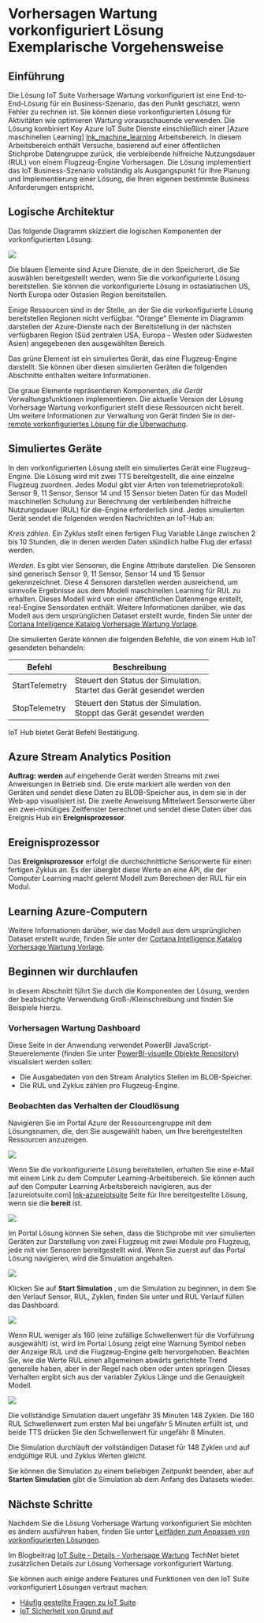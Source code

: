 <properties
 pageTitle="Vorhersagen Wartung Exemplarische Vorgehensweise | Microsoft Azure"
 description="Eine exemplarische Vorgehensweise der Azure IoT Vorhersage Wartung vorkonfiguriert Lösung."
 services=""
 suite="iot-suite"
 documentationCenter=""
 authors="aguilaaj"
 manager="timlt"
 editor=""/>

<tags
 ms.service="iot-suite"
 ms.devlang="na"
 ms.topic="get-started-article"
 ms.tgt_pltfrm="na"
 ms.workload="na"
 ms.date="08/17/2016"
 ms.author="araguila"/>

# <a name="predictive-maintenance-preconfigured-solution-walkthrough"></a>Vorhersagen Wartung vorkonfiguriert Lösung Exemplarische Vorgehensweise

## <a name="introduction"></a>Einführung

Die Lösung IoT Suite Vorhersage Wartung vorkonfiguriert ist eine End-to-End-Lösung für ein Business-Szenario, das den Punkt geschätzt, wenn Fehler zu rechnen ist. Sie können diese vorkonfigurierten Lösung für Aktivitäten wie optimieren Wartung vorausschauende verwenden. Die Lösung kombiniert Key Azure IoT Suite Dienste einschließlich einer [Azure maschinellen Learning] [ lnk_machine_learning] Arbeitsbereich. In diesem Arbeitsbereich enthält Versuche, basierend auf einer öffentlichen Stichprobe Datengruppe zurück, die verbleibende hilfreiche Nutzungsdauer (RUL) von einem Flugzeug-Engine Vorhersagen. Die Lösung implementiert das IoT Business-Szenario vollständig als Ausgangspunkt für Ihre Planung und Implementierung einer Lösung, die Ihren eigenen bestimmte Business Anforderungen entspricht.

## <a name="logical-architecture"></a>Logische Architektur

Das folgende Diagramm skizziert die logischen Komponenten der vorkonfigurierten Lösung:

![][img-architecture]

Die blauen Elemente sind Azure Dienste, die in den Speicherort, die Sie auswählen bereitgestellt werden, wenn Sie die vorkonfigurierte Lösung bereitstellen. Sie können die vorkonfigurierte Lösung in ostasiatischen US, North Europa oder Ostasien Region bereitstellen.

Einige Ressourcen sind in der Stelle, an der Sie die vorkonfigurierte Lösung bereitstellen Regionen nicht verfügbar. "Orange" Elemente im Diagramm darstellen der Azure-Dienste nach der Bereitstellung in der nächsten verfügbaren Region (Süd zentralen USA, Europa – Westen oder Südwesten Asien) angegebenen den ausgewählten Bereich.

Das grüne Element ist ein simuliertes Gerät, das eine Flugzeug-Engine darstellt. Sie können über diesen simulierten Geräten die folgenden Abschnitte enthalten weitere Informationen.

Die graue Elemente repräsentieren Komponenten, *die Gerät* Verwaltungsfunktionen implementieren. Die aktuelle Version der Lösung Vorhersage Wartung vorkonfiguriert stellt diese Ressourcen nicht bereit. Um weitere Informationen zur Verwaltung von Gerät finden Sie in der- [remote vorkonfiguriertes Lösung für die Überwachung][lnk-remote-monitoring].

## <a name="simulated-devices"></a>Simuliertes Geräte

In den vorkonfigurierten Lösung stellt ein simuliertes Gerät eine Flugzeug-Engine. Die Lösung wird mit zwei TTS bereitgestellt, die eine einzelne Flugzeug zuordnen. Jedes Modul gibt vier Arten von telemetrieprotokoll: Sensor 9, 11 Sensor, Sensor 14 und 15 Sensor bieten Daten für das Modell maschinellen Schulung zur Berechnung der verbleibenden hilfreiche Nutzungsdauer (RUL) für die-Engine erforderlich sind. Jedes simulierten Gerät sendet die folgenden werden Nachrichten an IoT-Hub an:

*Kreis zählen*. Ein Zyklus stellt einen fertigen Flug Variable Länge zwischen 2 bis 10 Stunden, die in denen werden Daten stündlich halbe Flug der erfasst werden.

*Werden*. Es gibt vier Sensoren, die Engine Attribute darstellen. Die Sensoren sind generisch Sensor 9, 11 Sensor, Sensor 14 und 15 Sensor gekennzeichnet. Diese 4 Sensoren darstellen werden ausreichend, um sinnvolle Ergebnisse aus dem Modell maschinellen Learning für RUL zu erhalten. Dieses Modell wird von einer öffentlichen Datenmenge erstellt, real-Engine Sensordaten enthält. Weitere Informationen darüber, wie das Modell aus dem ursprünglichen Dataset erstellt wurde, finden Sie unter der [Cortana Intelligence Katalog Vorhersage Wartung Vorlage][lnk-cortana-analytics].

Die simulierten Geräte können die folgenden Befehle, die von einem Hub IoT gesendeten behandeln:

| Befehl | Beschreibung |
|---------|-------------|
| StartTelemetry | Steuert den Status der Simulation.<br/>Startet das Gerät gesendet werden     |
| StopTelemetry  | Steuert den Status der Simulation.<br/>Stoppt das Gerät gesendet werden |

IoT Hub bietet Gerät Befehl Bestätigung.

## <a name="azure-stream-analytics-job"></a>Azure Stream Analytics Position

**Auftrag: werden** auf eingehende Gerät werden Streams mit zwei Anweisungen in Betrieb sind. Die erste markiert alle werden von den Geräten und sendet diese Daten zu BLOB-Speicher aus, in dem sie in der Web-app visualisiert ist. Die zweite Anweisung Mittelwert Sensorwerte über ein zwei-minütiges Zeitfenster berechnet und sendet diese Daten über das Ereignis Hub ein **Ereignisprozessor**.

## <a name="event-processor"></a>Ereignisprozessor

Das **Ereignisprozessor** erfolgt die durchschnittliche Sensorwerte für einen fertigen Zyklus an. Es der übergibt diese Werte an eine API, die der Computer Learning macht gelernt Modell zum Berechnen der RUL für ein Modul.

## <a name="azure-machine-learning"></a>Learning Azure-Computern

Weitere Informationen darüber, wie das Modell aus dem ursprünglichen Dataset erstellt wurde, finden Sie unter der [Cortana Intelligence Katalog Vorhersage Wartung Vorlage][lnk-cortana-analytics].

## <a name="lets-start-walking"></a>Beginnen wir durchlaufen

In diesem Abschnitt führt Sie durch die Komponenten der Lösung, werden der beabsichtigte Verwendung Groß-/Kleinschreibung und finden Sie Beispiele hierzu.

### <a name="predictive-maintenance-dashboard"></a>Vorhersagen Wartung Dashboard

Diese Seite in der Anwendung verwendet PowerBI JavaScript-Steuerelemente (finden Sie unter [PowerBI-visuelle Objekte Repository][lnk-powerbi]) visualisiert werden sollen:

- Die Ausgabedaten von den Stream Analytics Stellen im BLOB-Speicher.
- Die RUL und Zyklus zählen pro Flugzeug-Engine.

### <a name="observing-the-behavior-of-the-cloud-solution"></a>Beobachten das Verhalten der Cloudlösung

Navigieren Sie im Portal Azure der Ressourcengruppe mit dem Lösungsnamen, die, den Sie ausgewählt haben, um Ihre bereitgestellten Ressourcen anzuzeigen.

![][img-resource-group]

Wenn Sie die vorkonfigurierte Lösung bereitstellen, erhalten Sie eine e-Mail mit einem Link zu dem Computer Learning-Arbeitsbereich. Sie können auch auf den Computer Learning Arbeitsbereich navigieren, aus der [azureiotsuite.com] [ lnk-azureiotsuite] Seite für Ihre bereitgestellte Lösung, wenn sie die **bereit** ist.

![][img-machine-learning]

Im Portal Lösung können Sie sehen, dass die Stichprobe mit vier simulierten Geräten zur Darstellung von zwei Flugzeug mit zwei Module pro Flugzeug, jede mit vier Sensoren bereitgestellt wird. Wenn Sie zuerst auf das Portal Lösung navigieren, wird die Simulation angehalten.

![][img-simulation-stopped]

Klicken Sie auf **Start Simulation** , um die Simulation zu beginnen, in dem Sie den Verlauf Sensor, RUL, Zyklen, finden Sie unter und RUL Verlauf füllen das Dashboard.

![][img-simulation-running]

Wenn RUL weniger als 160 (eine zufällige Schwellenwert für die Vorführung ausgewählt) ist, wird im Portal Lösung zeigt eine Warnung Symbol neben der Anzeige RUL und die Flugzeug-Engine gelb hervorgehoben. Beachten Sie, wie die Werte RUL einen allgemeinen abwärts gerichtete Trend generelle haben, aber in der Regel nach oben oder unten springen. Dieses Verhalten ergibt sich aus der variabler Zyklus Länge und die Genauigkeit Modell.

![][img-simulation-warning]

Die vollständige Simulation dauert ungefähr 35 Minuten 148 Zyklen. Die 160 RUL Schwellenwert zum ersten Mal bei ungefähr 5 Minuten erfüllt ist, und beide TTS drücken Sie den Schwellenwert für ungefähr 8 Minuten.

Die Simulation durchläuft der vollständigen Dataset für 148 Zyklen und auf endgültige RUL und Zyklus Werten gleicht.

Sie können die Simulation zu einem beliebigen Zeitpunkt beenden, aber auf **Starten Simulation** gibt die Simulation ab dem Anfang des Datasets wieder.

## <a name="next-steps"></a>Nächste Schritte

Nachdem Sie die Lösung Vorhersage Wartung vorkonfiguriert Sie möchten es ändern ausführen haben, finden Sie unter [Leitfäden zum Anpassen von vorkonfigurierten Lösungen][lnk-customize].

Im Blogbeitrag [IoT Suite - Details - Vorhersage Wartung](http://social.technet.microsoft.com/wiki/contents/articles/33527.iot-suite-under-the-hood-predictive-maintenance.aspx) TechNet bietet zusätzlichen Details zur Lösung Vorhersage vorkonfiguriert Wartung.

Sie können auch einige andere Features und Funktionen von den IoT Suite vorkonfiguriert Lösungen vertraut machen:

- [Häufig gestellte Fragen zu IoT Suite][lnk-faq]
- [IoT Sicherheit von Grund auf][lnk-security-groundup]


[img-architecture]: media/iot-suite-predictive-walkthrough/architecture.png
[img-resource-group]: media/iot-suite-predictive-walkthrough/resource-group.png
[img-machine-learning]: media/iot-suite-predictive-walkthrough/machine-learning.png
[img-simulation-stopped]: media/iot-suite-predictive-walkthrough/simulation-stopped.png
[img-simulation-running]: media/iot-suite-predictive-walkthrough/simulation-running.png
[img-simulation-warning]: media/iot-suite-predictive-walkthrough/simulation-warning.png

[lnk-powerbi]: https://www.github.com/Microsoft/PowerBI-visuals
[lnk_machine_learning]: https://azure.microsoft.com/services/machine-learning/
[lnk-remote-monitoring]: iot-suite-remote-monitoring-sample-walkthrough.md
[lnk-cortana-analytics]: http://gallery.cortanaintelligence.com/Collection/Predictive-Maintenance-Template-3
[lnk-azureiotsuite]: https://www.azureiotsuite.com/
[lnk-customize]: iot-suite-guidance-on-customizing-preconfigured-solutions.md
[lnk-faq]: iot-suite-faq.md
[lnk-security-groundup]: securing-iot-ground-up.md
